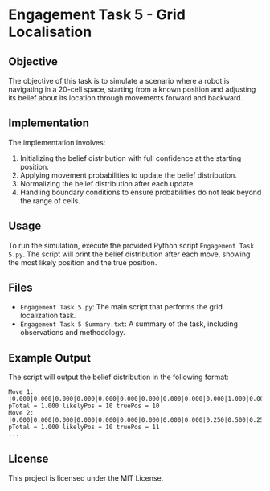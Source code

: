 # Engagement Task 5 - Grid Localisation

## Objective
The objective of this task is to simulate a scenario where a robot is navigating in a 20-cell space, starting from a known position and adjusting its belief about its location through movements forward and backward.

## Implementation
The implementation involves:
1. Initializing the belief distribution with full confidence at the starting position.
2. Applying movement probabilities to update the belief distribution.
3. Normalizing the belief distribution after each update.
4. Handling boundary conditions to ensure probabilities do not leak beyond the range of cells.

## Usage
To run the simulation, execute the provided Python script `Engagement Task 5.py`. The script will print the belief distribution after each move, showing the most likely position and the true position.

## Files
- `Engagement Task 5.py`: The main script that performs the grid localization task.
- `Engagement Task 5 Summary.txt`: A summary of the task, including observations and methodology.

## Example Output
The script will output the belief distribution in the following format:
```
Move 1: |0.000|0.000|0.000|0.000|0.000|0.000|0.000|0.000|0.000|0.000|1.000|0.000|0.000|0.000|0.000|0.000|0.000|0.000|0.000|0.000| pTotal = 1.000 likelyPos = 10 truePos = 10
Move 2: |0.000|0.000|0.000|0.000|0.000|0.000|0.000|0.000|0.000|0.250|0.500|0.250|0.000|0.000|0.000|0.000|0.000|0.000|0.000|0.000| pTotal = 1.000 likelyPos = 10 truePos = 11
...
```

## License
This project is licensed under the MIT License.
